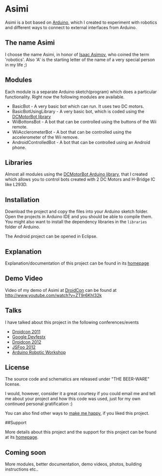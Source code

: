 # Asimi

Asimi is a bot based on [Arduino](http://arduino.cc), which I created to experiment with robotics and different ways to connect to external interfaces from Arduino.

## The name Asimi

I choose the name Asimi, in honor of [Isaac Asimov](http://en.wikipedia.org/wiki/Isaac_Asimov), who coined the term 'robotics'. Also 'A' is the starting letter of the name of a very special person in my life ;) 

## Modules

Each module is a separate Arduino sketch(program) which does a particular functionality. Right now the following modules are available.

*   BasicBot - A very basic bot which can run. It uses two DC motors.
*   BasicBotUsingLibrary - A very basic bot, which is coded using the [DCMotorBot library](http://hardwarefun.com/projects/dc-motor-bot)
*   WiiBottonsBot - A bot that can be controlled using the buttons of the Wii remote.
*   WiiAcclerometerBot - A bot that can be controlled using the accelerometer of the Wii remove.
*   AndroidControlledBot - A bot that can be controlled using an Android phone.

## Libraries

Almost all modules using the [DCMotorBot Arduino library](http://hardwarefun.com/projects/dc-motor-bot), that I created which allows you to control bots created with 2 DC Motors and H-Bridge IC like L293D.

## Installation

Download the project and copy the files into your Arduino sketch folder. Open the projects in Arduino IDE and you should be able to compile them. You might also want to install the dependency libraries in the `libraries` folder of Arduino.

The Android project can be opened in Eclipse.

## Explanation

Explanation/documentation of this project can be found in its [homepage](http://hardwarefun.com/projects/asimi)

## Demo Video

Video of my demo of Asimi at [DroidCon](http://sudarmuthu.com/blog/building-robots-using-arduino-and-android-at-droidcon) can be found at http://www.youtube.com/watch?v=ZT9r6KhI32k

## Talks

I have talked about this project in the following conferences/events

- [Droidcon 2011](http://sudarmuthu.com/blog/building-robots-using-arduino-and-android-at-droidcon)
- [Google Devfestx](sudarmuthu.com/blog/building-robots-using-android-and-arduino-in-google-devfestx)
- [Droidcon 2012](http://sudarmuthu.com/blog/using-websockets-with-android-to-control-arduino-robots)
- [JSFoo 2012](http://sudarmuthu.com/blog/controlling-robots-using-javascript)
- [Arduino Robotic Workshop](hardwarefun.com/arduino-workshop)

## License

The source code and schematics are released under "THE BEER-WARE" license.

I would, however, consider it a great courtesy if you could email me and tell me about your project and how this code was used, just for my own continued personal gratification :)

You can also find other ways to [make me happy](http://sudarmuthu.com/if-you-wanna-thank-me), if you liked this project.

##Support 

More details about this project and the support for this project can be found at its [homepage](http://hardwarefun.com/projects/asimi).

## Coming soon

More modules, better documentation, demo videos, photos, building instructions etc..
